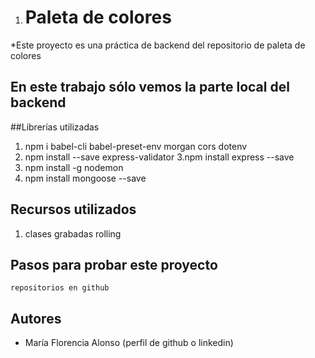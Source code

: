 1. # Paleta de colores

*Este proyecto es una práctica de backend del repositorio de paleta de colores

## En este trabajo sólo vemos la parte local del backend


##Librerías utilizadas
1. npm i babel-cli babel-preset-env morgan cors dotenv
2. npm install --save express-validator
3.npm install express --save
4. npm install -g nodemon
5. npm install mongoose --save 


## Recursos utilizados
1. clases grabadas rolling



## Pasos para probar este proyecto
`repositorios en github`

## Autores

- María Florencia Alonso (perfil de github o linkedin)